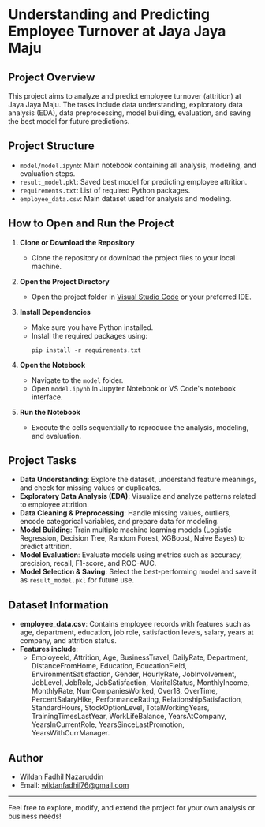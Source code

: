 # Understanding and Predicting Employee Turnover at Jaya Jaya Maju

## Project Overview

This project aims to analyze and predict employee turnover (attrition) at Jaya Jaya Maju. The tasks include data understanding, exploratory data analysis (EDA), data preprocessing, model building, evaluation, and saving the best model for future predictions.

## Project Structure

- `model/model.ipynb`: Main notebook containing all analysis, modeling, and evaluation steps.
- `result_model.pkl`: Saved best model for predicting employee attrition.
- `requirements.txt`: List of required Python packages.
- `employee_data.csv`: Main dataset used for analysis and modeling.

## How to Open and Run the Project

1. **Clone or Download the Repository**
   - Clone the repository or download the project files to your local machine.

2. **Open the Project Directory**
   - Open the project folder in [Visual Studio Code](https://code.visualstudio.com/) or your preferred IDE.

3. **Install Dependencies**
   - Make sure you have Python installed.
   - Install the required packages using:
     ```
     pip install -r requirements.txt
     ```

4. **Open the Notebook**
   - Navigate to the `model` folder.
   - Open `model.ipynb` in Jupyter Notebook or VS Code's notebook interface.

5. **Run the Notebook**
   - Execute the cells sequentially to reproduce the analysis, modeling, and evaluation.

## Project Tasks

- **Data Understanding**: Explore the dataset, understand feature meanings, and check for missing values or duplicates.
- **Exploratory Data Analysis (EDA)**: Visualize and analyze patterns related to employee attrition.
- **Data Cleaning & Preprocessing**: Handle missing values, outliers, encode categorical variables, and prepare data for modeling.
- **Model Building**: Train multiple machine learning models (Logistic Regression, Decision Tree, Random Forest, XGBoost, Naive Bayes) to predict attrition.
- **Model Evaluation**: Evaluate models using metrics such as accuracy, precision, recall, F1-score, and ROC-AUC.
- **Model Selection & Saving**: Select the best-performing model and save it as `result_model.pkl` for future use.

## Dataset Information

- **employee_data.csv**: Contains employee records with features such as age, department, education, job role, satisfaction levels, salary, years at company, and attrition status.
- **Features include**:
  - EmployeeId, Attrition, Age, BusinessTravel, DailyRate, Department, DistanceFromHome, Education, EducationField, EnvironmentSatisfaction, Gender, HourlyRate, JobInvolvement, JobLevel, JobRole, JobSatisfaction, MaritalStatus, MonthlyIncome, MonthlyRate, NumCompaniesWorked, Over18, OverTime, PercentSalaryHike, PerformanceRating, RelationshipSatisfaction, StandardHours, StockOptionLevel, TotalWorkingYears, TrainingTimesLastYear, WorkLifeBalance, YearsAtCompany, YearsInCurrentRole, YearsSinceLastPromotion, YearsWithCurrManager.

## Author

- Wildan Fadhil Nazaruddin
- Email: wildanfadhil76@gmail.com

---
Feel free to explore, modify, and extend the project for your own analysis or business needs!